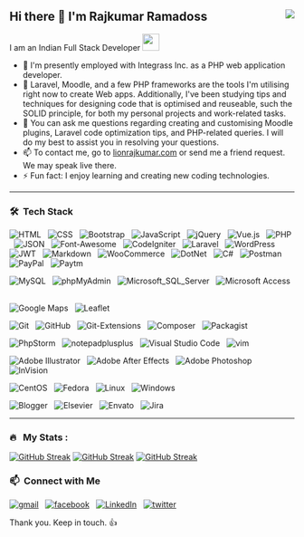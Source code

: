 ## Hi there 👋 I'm Rajkumar Ramadoss <img align="right" src="https://komarev.com/ghpvc/?username=lionrajkumar&color=269077">

I am an Indian Full Stack Developer <img src="https://media.giphy.com/media/WUlplcMpOCEmTGBtBW/giphy.gif" width="30">

- 🔭 I'm presently employed with Integrass Inc. as a PHP web application developer.
- 🌱 Laravel, Moodle, and a few PHP frameworks are the tools I'm utilising right now to create Web apps. Additionally, I've been studying tips and techniques for designing code that is optimised and reuseable, such the SOLID principle, for both my personal projects and work-related tasks.
- 💬 You can ask me questions regarding creating and customising Moodle plugins, Laravel code optimization tips, and PHP-related queries. I will do my best to assist you in resolving your questions.
- 📫 To contact me, go to [lionrajkumar.com](http://lionrajkumar.com) or send me a friend request. We may speak live there.
- ⚡ Fun fact: I enjoy learning and creating new coding technologies.

---

### 🛠 &nbsp;Tech Stack
![HTML](https://img.shields.io/badge/-HTML-0e3e55?style=flat&logo=HTML5) &nbsp;
![CSS](https://img.shields.io/badge/-CSS-0e3e55?style=flat&logo=CSS3&logoColor=1572B6) &nbsp;
![Bootstrap](https://img.shields.io/badge/-Bootstrap-0e3e55?style=flat&logo=bootstrap&logoColor=563D7C) &nbsp;
![JavaScript](https://img.shields.io/badge/-JavaScript-0e3e55?style=flat&logo=JavaScript) &nbsp;
![jQuery](https://img.shields.io/badge/-jQuery-0e3e55?style=flat&logo=jQuery) &nbsp;
![Vue.js](https://img.shields.io/badge/-Vue.js-0e3e55?style=flat&logo=Vue.js) &nbsp;
![PHP](https://img.shields.io/badge/-PHP-0e3e55?style=flat&logo=PHP) &nbsp;
![JSON](https://img.shields.io/badge/-JSON-0e3e55?style=flat&logo=JSON) &nbsp;
![Font-Awesome](https://img.shields.io/badge/-Font_Awesome-0e3e55?style=flat&logo=Font-Awesome) &nbsp;
![CodeIgniter](https://img.shields.io/badge/-CodeIgniter-0e3e55?style=flat&logo=CodeIgniter) &nbsp;
![Laravel](https://img.shields.io/badge/-Laravel-0e3e55?style=flat&logo=Laravel) &nbsp;
![WordPress](https://img.shields.io/badge/-WordPress-0e3e55?style=flat&logo=WordPress) &nbsp;
![JWT](https://img.shields.io/badge/-JSON_Web_Tokens-0e3e55?style=flat&logo=JSON-Web-Tokens) &nbsp;
![Markdown](https://img.shields.io/badge/-Markdown-0e3e55?style=flat&logo=markdown) &nbsp;
![WooCommerce](https://img.shields.io/badge/-WooCommerce-0e3e55?style=flat&logo=Woo) &nbsp;
![DotNet](https://img.shields.io/badge/-.NET-0e3e55?style=flat&logo=.NET) &nbsp;
![C#](https://img.shields.io/badge/-C_Sharp-0e3e55?style=flat&logo=C-Sharp) &nbsp;
![Postman](https://img.shields.io/badge/-Postman-0e3e55?style=flat&logo=Postman) &nbsp;
![PayPal](https://img.shields.io/badge/-PayPal-0e3e55?style=flat&logo=PayPal) &nbsp;
![Paytm](https://img.shields.io/badge/-Paytm-0e3e55?style=flat&logo=Paytm) &nbsp;

![MySQL](https://img.shields.io/badge/-MySQL-0e3e55?style=flat&logo=MySQL) &nbsp;
![phpMyAdmin](https://img.shields.io/badge/-phpMyAdmin-0e3e55?style=flat&logo=phpMyAdmin) &nbsp;
![Microsoft_SQL_Server](https://img.shields.io/badge/-Microsoft_SQL_Server-0e3e55?style=flat&logo=Microsoft-SQL-Server) &nbsp;
![Microsoft Access](https://img.shields.io/badge/-Microsoft_Access-0e3e55?style=flat&logo=Microsoft-Access) &nbsp;

![Google Maps](https://img.shields.io/badge/-Google_Maps-0e3e55?style=flat&logo=Google-Maps) &nbsp;
![Leaflet](https://img.shields.io/badge/-Leaflet.js-0e3e55?style=flat&logo=Leaflet) &nbsp;

![Git](https://img.shields.io/badge/-Git-0e3e55?style=flat&logo=git) &nbsp;
![GitHub](https://img.shields.io/badge/-GitHub-0e3e55?style=flat&logo=github) &nbsp;
![Git-Extensions](https://img.shields.io/badge/-Git_Extensions-0e3e55?style=flat&logo=Git-Extensions) &nbsp;
![Composer](https://img.shields.io/badge/-Composer-0e3e55?style=flat&logo=Composer) &nbsp;
![Packagist](https://img.shields.io/badge/-Packagist-0e3e55?style=flat&logo=Packagist) &nbsp;

![PhpStorm](https://img.shields.io/badge/-PhpStorm-0e3e55?style=flat&logo=PhpStorm) &nbsp;
![notepadplusplus](https://img.shields.io/badge/-Notepad++-0e3e55?style=flat&logo=notepadplusplus) &nbsp;
![Visual Studio Code](https://img.shields.io/badge/-Visual%20Studio%20Code-0e3e55?style=flat&logo=visual-studio-code&logoColor=007ACC) &nbsp;
![vim](https://img.shields.io/badge/-Vim-0e3e55?style=flat&logo=vim) &nbsp;

![Adobe Illustrator](https://img.shields.io/badge/-Adobe_Illustrator-0e3e55?style=flat&logo=adobe-illustrator) &nbsp;
![Adobe After Effects](https://img.shields.io/badge/-Adobe_After_Effects-0e3e55?style=flat&logo=Adobe-After-Effects) &nbsp;
![Adobe Photoshop](https://img.shields.io/badge/-Adobe_Photoshop-0e3e55?style=flat&logo=adobe-photoshop) &nbsp;
![InVision](https://img.shields.io/badge/-InVision-0e3e55?style=flat&logo=InVision) &nbsp;

![CentOS](https://img.shields.io/badge/-CentOS-0e3e55?style=flat&logo=CentOS) &nbsp;
![Fedora](https://img.shields.io/badge/-Fedora-0e3e55?style=flat&logo=Fedora) &nbsp;
![Linux](https://img.shields.io/badge/-Linux-0e3e55?style=flat&logo=Linux) &nbsp;
![Windows](https://img.shields.io/badge/-Windows-0e3e55?style=flat&logo=Windows) &nbsp;

![Blogger](https://img.shields.io/badge/-Blogger-0e3e55?style=flat&logo=Blogger) &nbsp;
![Elsevier](https://img.shields.io/badge/-Elsevier-0e3e55?style=flat&logo=Elsevier) &nbsp;
![Envato](https://img.shields.io/badge/-Envato-0e3e55?style=flat&logo=Envato) &nbsp;
![Jira](https://img.shields.io/badge/-Jira-0e3e55?style=flat&logo=Jira) &nbsp;

---

### 🔥 &nbsp; My Stats :
[![GitHub Streak](https://github-readme-streak-stats.herokuapp.com?user=lionrajkumar&theme=dark&date_format=M%20j%5B%2C%20Y%5D)](https://github.com/lionrajkumar)
[![GitHub Streak](https://github-readme-stats.vercel.app/api?username=lionrajkumar&theme=vision-friendly-dark&show_icons=true&count_private=true)](https://github.com/lionrajkumar)
[![GitHub Streak](https://github-readme-stats.vercel.app/api/top-langs/?username=lionrajkumar&layout=compact&theme=vision-friendly-dark&langs_count=8)](https://github.com/lionrajkumar)

### 📫 &nbsp;Connect with Me
[![gmail](https://img.shields.io/badge/-lionrajkumar@gmail.com-D14836?style=flat-square&logo=gmail&logoColor=white)](mailto:lionrajkumar@gmail.com) &nbsp;
[![facebook](https://img.shields.io/badge/-Rajkumar_Ramadoss-0e3e55?style=social&logo=facebook)](https://www.facebook.com/people/Rajkumar-Ramadoss/100001471411349/) &nbsp;
[![LinkedIn](https://img.shields.io/badge/-lionrajkumar-0e3e55?style=social&logo=LinkedIn&logoColor=0a66c2)](https://in.linkedin.com/in/lionrajkumar) &nbsp;
[![twitter](https://img.shields.io/twitter/follow/lionrajkumar_?style=social)](https://twitter.com/lionrajkumar_)


Thank you. Keep in touch. :+1:

<!--
**lionrajkumar/lionrajkumar** is a ✨ _special_ ✨ repository because its `README.md` (this file) appears on your GitHub profile.

Here are some ideas to get you started:

- 🔭 I’m currently working on ...
- 🌱 I’m currently learning ...
- 👯 I’m looking to collaborate on ...
- 🤔 I’m looking for help with ...
- 💬 Ask me about ...
- 📫 How to reach me: ...
- 😄 Pronouns: ...
- ⚡ Fun fact: ...
-->
